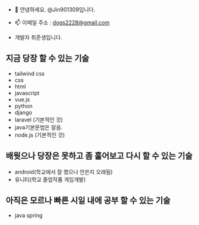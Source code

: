 - 👋 안녕하세요. @Jin901309입니다.

- 📫  이메일 주소 : dogs2228@gmail.com

- 개발자 취준생입니다.<br>

##  지금 당장 할 수 있는 기술
- tailwind css <br>
- css <br>
- html <br>
- javascript <br>
- vue.js <br>
- python <br>
- django <br>
- laravel (기본적인 것) <br>
- java기본문법은 알음. <br>
- node.js (기본적인 것)

## 배웟으나 당장은 못하고 좀 훑어보고 다시 할 수 있는 기술
- android(학교에서 잘 했으나 안쓴지 오래됨) <br>
- 유니티(학교 졸업작품 게임개발) <br>

## 아직은 모르나 빠른 시일 내에 공부 할 수 있는 기술
 - java spring <br>





